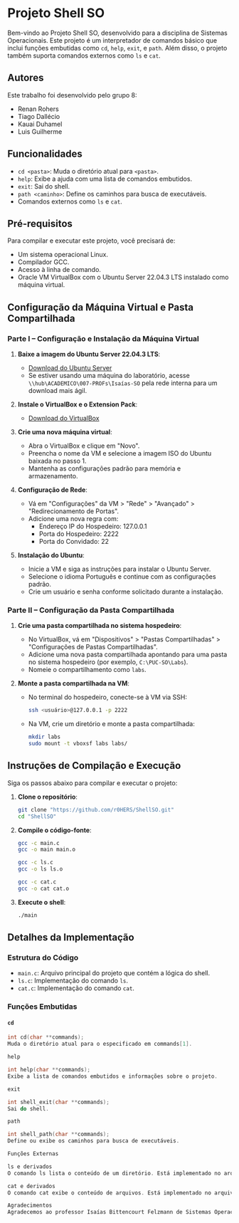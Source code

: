 # Projeto Shell SO

Bem-vindo ao Projeto Shell SO, desenvolvido para a disciplina de Sistemas Operacionais. Este projeto é um interpretador de comandos básico que inclui funções embutidas como `cd`, `help`, `exit`, e `path`. Além disso, o projeto também suporta comandos externos como `ls` e `cat`.

## Autores

Este trabalho foi desenvolvido pelo grupo 8:
- Renan Rohers
- Tiago Dallécio
- Kauai Duhamel
- Luis Guilherme

## Funcionalidades

- `cd <pasta>`: Muda o diretório atual para `<pasta>`.
- `help`: Exibe a ajuda com uma lista de comandos embutidos.
- `exit`: Sai do shell.
- `path <caminho>`: Define os caminhos para busca de executáveis.
- Comandos externos como `ls` e `cat`.

## Pré-requisitos

Para compilar e executar este projeto, você precisará de:
- Um sistema operacional Linux.
- Compilador GCC.
- Acesso à linha de comando.
- Oracle VM VirtualBox com o Ubuntu Server 22.04.3 LTS instalado como máquina virtual.

## Configuração da Máquina Virtual e Pasta Compartilhada

### Parte I – Configuração e Instalação da Máquina Virtual

1. **Baixe a imagem do Ubuntu Server 22.04.3 LTS**:
   - [Download do Ubuntu Server](https://ubuntu.com/download/server)
   - Se estiver usando uma máquina do laboratório, acesse `\\hub\ACADEMICO\007-PROFs\Isaías-SO` pela rede interna para um download mais ágil.

2. **Instale o VirtualBox e o Extension Pack**:
   - [Download do VirtualBox](https://www.virtualbox.org/wiki/Downloads)

3. **Crie uma nova máquina virtual**:
   - Abra o VirtualBox e clique em "Novo".
   - Preencha o nome da VM e selecione a imagem ISO do Ubuntu baixada no passo 1.
   - Mantenha as configurações padrão para memória e armazenamento.

4. **Configuração de Rede**:
   - Vá em "Configurações" da VM > "Rede" > "Avançado" > "Redirecionamento de Portas".
   - Adicione uma nova regra com:
     - Endereço IP do Hospedeiro: 127.0.0.1
     - Porta do Hospedeiro: 2222
     - Porta do Convidado: 22

5. **Instalação do Ubuntu**:
   - Inicie a VM e siga as instruções para instalar o Ubuntu Server.
   - Selecione o idioma Português e continue com as configurações padrão.
   - Crie um usuário e senha conforme solicitado durante a instalação.

### Parte II – Configuração da Pasta Compartilhada

1. **Crie uma pasta compartilhada no sistema hospedeiro**:
   - No VirtualBox, vá em "Dispositivos" > "Pastas Compartilhadas" > "Configurações de Pastas Compartilhadas".
   - Adicione uma nova pasta compartilhada apontando para uma pasta no sistema hospedeiro (por exemplo, `C:\PUC-SO\Labs`).
   - Nomeie o compartilhamento como `labs`.

2. **Monte a pasta compartilhada na VM**:
   - No terminal do hospedeiro, conecte-se à VM via SSH:
     ```sh
     ssh <usuário>@127.0.0.1 -p 2222
     ```
   - Na VM, crie um diretório e monte a pasta compartilhada:
     ```sh
     mkdir labs
     sudo mount -t vboxsf labs labs/
     ```

## Instruções de Compilação e Execução

Siga os passos abaixo para compilar e executar o projeto:

1. **Clone o repositório**:
    ```sh
    git clone "https://github.com/r0HERS/ShellSO.git"
    cd "ShellSO"
    ```

2. **Compile o código-fonte**:
    ```sh
    gcc -c main.c
    gcc -o main main.o
    ```
    ```sh
    gcc -c ls.c
    gcc -o ls ls.o
    ```
    ```sh
    gcc -c cat.c
    gcc -o cat cat.o
    ```

3. **Execute o shell**:
    ```sh
    ./main
    ```

## Detalhes da Implementação

### Estrutura do Código

- `main.c`: Arquivo principal do projeto que contém a lógica do shell.
- `ls.c`: Implementação do comando `ls`.
- `cat.c`: Implementação do comando `cat`.

### Funções Embutidas

#### `cd`

```c
int cd(char **commands);
Muda o diretório atual para o especificado em commands[1].

help

int help(char **commands);
Exibe a lista de comandos embutidos e informações sobre o projeto.

exit

int shell_exit(char **commands);
Sai do shell.

path

int shell_path(char **commands);
Define ou exibe os caminhos para busca de executáveis.

Funções Externas

ls e derivados
O comando ls lista o conteúdo de um diretório. Está implementado no arquivo ls.c.

cat e derivados
O comando cat exibe o conteúdo de arquivos. Está implementado no arquivo cat.c.

Agradecimentos
Agradecemos ao professor Isaías Bittencourt Felzmann de Sistemas Operacionais por fornecer a base e o apoio necessários para a realização deste projeto.
